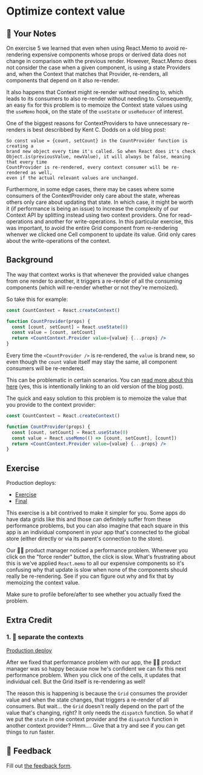 # Optimize context value

## 📝 Your Notes

On exercise 5 we learned that even when using React.Memo to avoid re-rendering
expensive components whose props or derived data does not change in comparison
with the previous render. However, React.Memo does not consider the case when
a given component, is using a state Providers and, when the Context that matches
that Provider, re-renders, all components that depend on it also re-render.

It also happens that Context might re-render without needing to, which leads to
its consumers to also re-render without needing to. Consequently, an easy fix for
this problem is to memoize the Context state values using the `useMemo` hook, on
the state of the `useState` or `useReducer` of interest.

One of the biggest reasons for ContextProviders to have unnecessary re-renders is
best describbed by Kent C. Dodds on a old blog post:

```plaintext
So const value = {count, setCount} in the CountProvider function is creating a
brand new object every time it's called. So when React does it's check
Object.is(previousValue, newValue), it will always be false, meaning that every time
CountProvider is re-rendered, every context consumer will be re-rendered as well,
even if the actual relevant values are unchanged.
```

Furthermore, in some edge cases, there may be cases where some consumers of the
ContextProvider only care about the state, whereas others only care about updating
that state. In which case, it might be worth it (if performance is being an issue)
to increase the complexity of our Context API by splitting instead using two context
providers. One for read-operations and another for write-operations. In this particular
exercise, this was important, to avoid the entire Grid component from re-rendering
whenver we clicked one Cell component to update its value. Grid only cares about the
write-operations of the context.

## Background

The way that context works is that whenever the provided value changes from one
render to another, it triggers a re-render of all the consuming components
(which will re-render whether or not they're memoized).

So take this for example:

```jsx
const CountContext = React.createContext()

function CountProvider(props) {
  const [count, setCount] = React.useState(0)
  const value = [count, setCount]
  return <CountContext.Provider value={value} {...props} />
}
```

Every time the `<CountProvider />` is re-rendered, the `value` is brand new, so
even though the `count` value itself may stay the same, all component consumers
will be re-rendered.

This can be problematic in certain scenarios. You can
[read more about this here](https://github.com/kentcdodds/old-kentcdodds.com/blob/319db97260078ea4c263e75166f05e2cea21ccd1/content/blog/how-to-optimize-your-context-value/index.md)
(yes, this is intentionally linking to an old version of the blog post).

The quick and easy solution to this problem is to memoize the value that you
provide to the context provider:

```jsx
const CountContext = React.createContext()

function CountProvider(props) {
  const [count, setCount] = React.useState(0)
  const value = React.useMemo(() => [count, setCount], [count])
  return <CountContext.Provider value={value} {...props} />
}
```

## Exercise

Production deploys:

- [Exercise](https://react-performance.netlify.app/isolated/exercise/05.js)
- [Final](https://react-performance.netlify.app/isolated/final/05.js)

This exercise is a bit contrived to make it simpler for you. Some apps do have
data grids like this and those can definitely suffer from these performance
problems, but you can also imagine that each square in this app is an individual
component in your app that's connected to the global store (either directly or
via its parent's connection to the store).

Our 👨‍💼 product manager noticed a performance problem. Whenever you click on the
"force render" button, the click is slow. What's frustrating about this is we've
applied `React.memo` to all our expensive components so it's confusing why that
update is slow when none of the components should really be re-rendering. See if
you can figure out why and fix that by memoizing the context value.

Make sure to profile before/after to see whether you actually fixed the problem.

## Extra Credit

### 1. 💯 separate the contexts

[Production deploy](https://react-performance.netlify.app/isolated/final/05.extra-1.js)

After we fixed that performance problem with our app, the 👨‍💼 product manager was
so happy because now he's confident we can fix this next performance problem.
When you click one of the cells, it updates that individual cell. But the Grid
itself is re-rendering as well!

The reason this is happening is because the `Grid` consumes the provider value
and when the state changes, that triggers a re-render of all consumers. But
wait... the `Grid` doesn't really depend on the part of the value that's
changing, right? It only needs the `dispatch` function. So what if we put the
`state` in one context provider and the `dispatch` function in another context
provider? Hmm.... Give that a try and see if you can get things to run faster.

## 🦉 Feedback

Fill out
[the feedback form](https://ws.kcd.im/?ws=React%20Performance%20%E2%9A%A1&e=05%3A%20Optimize%20context%20value&em=francisco.teixeira.de.barros%40outlook.com).

